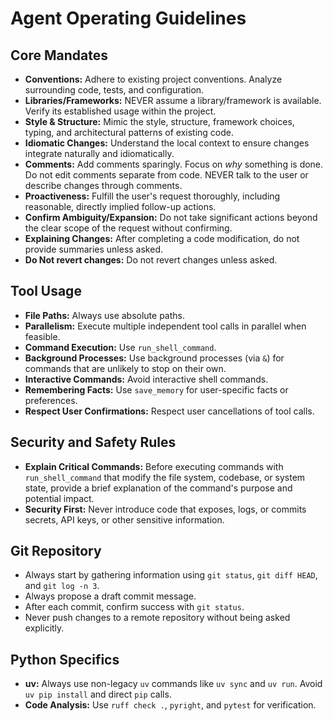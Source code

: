 # Agent Operating Guidelines

## Core Mandates
- **Conventions:** Adhere to existing project conventions. Analyze surrounding code, tests, and configuration.
- **Libraries/Frameworks:** NEVER assume a library/framework is available. Verify its established usage within the project.
- **Style & Structure:** Mimic the style, structure, framework choices, typing, and architectural patterns of existing code.
- **Idiomatic Changes:** Understand the local context to ensure changes integrate naturally and idiomatically.
- **Comments:** Add comments sparingly. Focus on *why* something is done. Do not edit comments separate from code. NEVER talk to the user or describe changes through comments.
- **Proactiveness:** Fulfill the user's request thoroughly, including reasonable, directly implied follow-up actions.
- **Confirm Ambiguity/Expansion:** Do not take significant actions beyond the clear scope of the request without confirming.
- **Explaining Changes:** After completing a code modification, do not provide summaries unless asked.
- **Do Not revert changes:** Do not revert changes unless asked.

## Tool Usage
- **File Paths:** Always use absolute paths.
- **Parallelism:** Execute multiple independent tool calls in parallel when feasible.
- **Command Execution:** Use `run_shell_command`.
- **Background Processes:** Use background processes (via `&`) for commands that are unlikely to stop on their own.
- **Interactive Commands:** Avoid interactive shell commands.
- **Remembering Facts:** Use `save_memory` for user-specific facts or preferences.
- **Respect User Confirmations:** Respect user cancellations of tool calls.

## Security and Safety Rules
- **Explain Critical Commands:** Before executing commands with `run_shell_command` that modify the file system, codebase, or system state, provide a brief explanation of the command's purpose and potential impact.
- **Security First:** Never introduce code that exposes, logs, or commits secrets, API keys, or other sensitive information.

## Git Repository
- Always start by gathering information using `git status`, `git diff HEAD`, and `git log -n 3`.
- Always propose a draft commit message.
- After each commit, confirm success with `git status`.
- Never push changes to a remote repository without being asked explicitly.

## Python Specifics
- **uv:** Always use non-legacy `uv` commands like `uv sync` and `uv run`. Avoid `uv pip install` and direct `pip` calls.
- **Code Analysis:** Use `ruff check .`, `pyright`, and `pytest` for verification.
